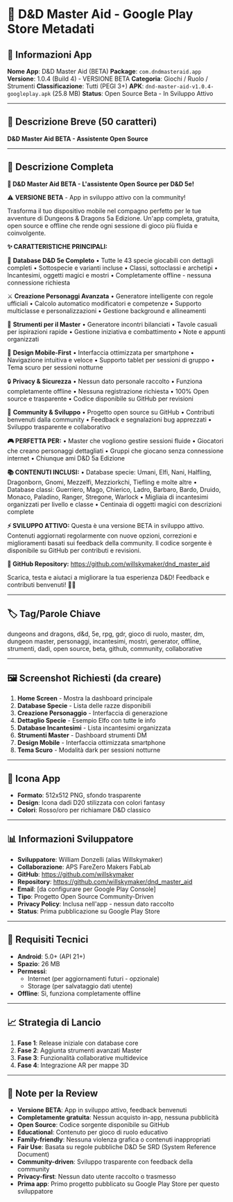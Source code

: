 # 🎲 D&D Master Aid - Google Play Store Metadati

## 📱 Informazioni App

**Nome App**: D&D Master Aid (BETA)
**Package**: `com.dndmasteraid.app`
**Versione**: 1.0.4 (Build 4) - VERSIONE BETA
**Categoria**: Giochi / Ruolo / Strumenti
**Classificazione**: Tutti (PEGI 3+)
**APK**: `dnd-master-aid-v1.0.4-googleplay.apk` (25.8 MB)
**Status**: Open Source Beta - In Sviluppo Attivo

---

## 📝 Descrizione Breve (50 caratteri)
**D&D Master Aid BETA - Assistente Open Source**

---

## 📖 Descrizione Completa

**🎲 D&D Master Aid BETA - L'assistente Open Source per D&D 5e!**

⚠️ **VERSIONE BETA** - App in sviluppo attivo con la community!

Trasforma il tuo dispositivo mobile nel compagno perfetto per le tue avventure di Dungeons & Dragons 5a Edizione. Un'app completa, gratuita, open source e offline che rende ogni sessione di gioco più fluida e coinvolgente.

**✨ CARATTERISTICHE PRINCIPALI:**

🏰 **Database D&D 5e Completo**
• Tutte le 43 specie giocabili con dettagli completi
• Sottospecie e varianti incluse
• Classi, sottoclassi e archetipi
• Incantesimi, oggetti magici e mostri
• Completamente offline - nessuna connessione richiesta

⚔️ **Creazione Personaggi Avanzata**
• Generatore intelligente con regole ufficiali
• Calcolo automatico modificatori e competenze
• Supporto multiclasse e personalizzazioni
• Gestione background e allineamenti

🎯 **Strumenti per il Master**
• Generatore incontri bilanciati
• Tavole casuali per ispirazioni rapide
• Gestione iniziativa e combattimento
• Note e appunti organizzati

📱 **Design Mobile-First**
• Interfaccia ottimizzata per smartphone
• Navigazione intuitiva e veloce
• Supporto tablet per sessioni di gruppo
• Tema scuro per sessioni notturne

🔒 **Privacy & Sicurezza**
• Nessun dato personale raccolto
• Funziona completamente offline
• Nessuna registrazione richiesta
• 100% Open source e trasparente
• Codice disponibile su GitHub per revisioni

🤝 **Community & Sviluppo**
• Progetto open source su GitHub
• Contributi benvenuti dalla community
• Feedback e segnalazioni bug apprezzati
• Sviluppo trasparente e collaborativo

**🎮 PERFETTA PER:**
• Master che vogliono gestire sessioni fluide
• Giocatori che creano personaggi dettagliati
• Gruppi che giocano senza connessione internet
• Chiunque ami D&D 5a Edizione

**📚 CONTENUTI INCLUSI:**
• Database specie: Umani, Elfi, Nani, Halfling, Dragonborn, Gnomi, Mezzelfi, Mezziorkchi, Tiefling e molte altre
• Database classi: Guerriero, Mago, Chierico, Ladro, Barbaro, Bardo, Druido, Monaco, Paladino, Ranger, Stregone, Warlock
• Migliaia di incantesimi organizzati per livello e classe
• Centinaia di oggetti magici con descrizioni complete

**⚡ SVILUPPO ATTIVO:**
Questa è una versione BETA in sviluppo attivo. Contenuti aggiornati regolarmente con nuove opzioni, correzioni e miglioramenti basati sui feedback della community. Il codice sorgente è disponibile su GitHub per contributi e revisioni.

**🔗 GitHub Repository:**
https://github.com/willskymaker/dnd_master_aid

Scarica, testa e aiutaci a migliorare la tua esperienza D&D! Feedback e contributi benvenuti! 🏹✨

---

## 🏷️ Tag/Parole Chiave
dungeons and dragons, d&d, 5e, rpg, gdr, gioco di ruolo, master, dm, dungeon master, personaggi, incantesimi, mostri, generator, offline, strumenti, dadi, open source, beta, github, community, collaborative

---

## 🖼️ Screenshot Richiesti (da creare)

1. **Home Screen** - Mostra la dashboard principale
2. **Database Specie** - Lista delle razze disponibili
3. **Creazione Personaggio** - Interfaccia di generazione
4. **Dettaglio Specie** - Esempio Elfo con tutte le info
5. **Database Incantesimi** - Lista incantesimi organizzata
6. **Strumenti Master** - Dashboard strumenti DM
7. **Design Mobile** - Interfaccia ottimizzata smartphone
8. **Tema Scuro** - Modalità dark per sessioni notturne

---

## 🎨 Icona App
- **Formato**: 512x512 PNG, sfondo trasparente
- **Design**: Icona dadi D20 stilizzata con colori fantasy
- **Colori**: Rosso/oro per richiamare D&D classico

---

## 📊 Informazioni Sviluppatore
- **Sviluppatore**: William Donzelli (alias Willskymaker)
- **Collaborazione**: APS FareZero Makers FabLab
- **GitHub**: https://github.com/willskymaker
- **Repository**: https://github.com/willskymaker/dnd_master_aid
- **Email**: [da configurare per Google Play Console]
- **Tipo**: Progetto Open Source Community-Driven
- **Privacy Policy**: Inclusa nell'app - nessun dato raccolto
- **Status**: Prima pubblicazione su Google Play Store

---

## 🔧 Requisiti Tecnici
- **Android**: 5.0+ (API 21+)
- **Spazio**: 26 MB
- **Permessi**:
  - Internet (per aggiornamenti futuri - opzionale)
  - Storage (per salvataggio dati utente)
- **Offline**: Sì, funziona completamente offline

---

## 📈 Strategia di Lancio
1. **Fase 1**: Release iniziale con database core
2. **Fase 2**: Aggiunta strumenti avanzati Master
3. **Fase 3**: Funzionalità collaborative multidevice
4. **Fase 4**: Integrazione AR per mappe 3D

---

## 💝 Note per la Review
- **Versione BETA**: App in sviluppo attivo, feedback benvenuti
- **Completamente gratuita**: Nessun acquisto in-app, nessuna pubblicità
- **Open Source**: Codice sorgente disponibile su GitHub
- **Educational**: Contenuto per gioco di ruolo educativo
- **Family-friendly**: Nessuna violenza grafica o contenuti inappropriati
- **Fair Use**: Basata su regole pubbliche D&D 5e SRD (System Reference Document)
- **Community-driven**: Sviluppo trasparente con feedback della community
- **Privacy-first**: Nessun dato utente raccolto o trasmesso
- **Prima app**: Primo progetto pubblicato su Google Play Store per questo sviluppatore